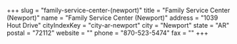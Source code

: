 +++
slug = "family-service-center-(newport)"
title = "Family Service Center (Newport)"
name = "Family Service Center (Newport)"
address = "1039 Hout Drive"
cityIndexKey = "city-ar-newport"
city = "Newport"
state = "AR"
postal = "72112"
website = ""
phone = "870-523-5474"
fax = ""
+++

